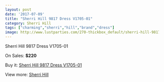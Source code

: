 ```yaml
---
layout: post
date: '2017-07-09'
title: "Sherri Hill 9817 Dress V1705-01"
category: Sherri Hill
tags: ["charming","sherri","hill","brand","dress"]
image: http://www.lustparties.com/270-thickbox_default/sherri-hill-9817-dress-v1705-01.jpg
---
```

Sherri Hill 9817 Dress V1705-01

On Sales: **$220**
<a href="https://www.lustparties.com/en/sherri-hill/99-sherri-hill-9817-dress-v1705-01.html"><amp-img layout="responsive" width="600" height="600" src="//www.lustparties.com/270-thickbox_default/sherri-hill-9817-dress-v1705-01.jpg" alt="Sherri Hill 9817 Dress V1705-01 0" /></a>
<a href="https://www.lustparties.com/en/sherri-hill/99-sherri-hill-9817-dress-v1705-01.html"><amp-img layout="responsive" width="600" height="600" src="//www.lustparties.com/273-thickbox_default/sherri-hill-9817-dress-v1705-01.jpg" alt="Sherri Hill 9817 Dress V1705-01 1" /></a>
<a href="https://www.lustparties.com/en/sherri-hill/99-sherri-hill-9817-dress-v1705-01.html"><amp-img layout="responsive" width="600" height="600" src="//www.lustparties.com/272-thickbox_default/sherri-hill-9817-dress-v1705-01.jpg" alt="Sherri Hill 9817 Dress V1705-01 2" /></a>
<a href="https://www.lustparties.com/en/sherri-hill/99-sherri-hill-9817-dress-v1705-01.html"><amp-img layout="responsive" width="600" height="600" src="//www.lustparties.com/271-thickbox_default/sherri-hill-9817-dress-v1705-01.jpg" alt="Sherri Hill 9817 Dress V1705-01 3" /></a>

Buy it: [Sherri Hill 9817 Dress V1705-01](https://www.lustparties.com/en/sherri-hill/99-sherri-hill-9817-dress-v1705-01.html "Sherri Hill 9817 Dress V1705-01")

View more: [Sherri Hill](https://www.lustparties.com/en/2-sherri-hill "Sherri Hill")